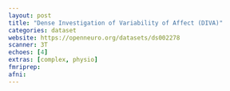 ```yaml
---
layout: post
title: "Dense Investigation of Variability of Affect (DIVA)"
categories: dataset
website: https://openneuro.org/datasets/ds002278
scanner: 3T
echoes: [4]
extras: [complex, physio]
fmriprep:
afni:
---
```

